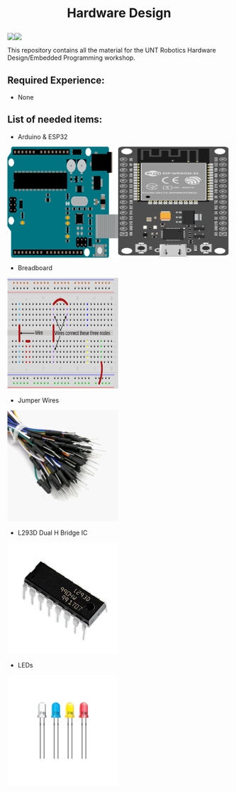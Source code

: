 # <p align="center"> Hardware Design

<p align="center" style="display: flex;" >
<img src="https://visitor-badge.glitch.me/badge?page_id=tyleradammartinez.hardware-design" />
<img src="https://img.shields.io/npm/l/express" /> </p>

This repository contains all the material for the UNT Robotics Hardware Design/Embedded Programming workshop.

## Required Experience:
* None 

## List of needed items:

* Arduino & ESP32 <br />
<p style="display: flex;">
  <img src="Assets/README/arduino.svg" alt="Arduino" height="250" width="250" />
  <img src="Assets/README/esp32.svg" alt="ESP32" height="250" width="250" />
</p>

* Breadboard <br />
<img src="Assets/README/breadboard.svg" alt="Breadboard" height="250" width="250" />

* Jumper Wires <br />
<img src="Assets/README/Jumper-Wires.jpg" alt="Jumper Wires" height="250" width="250" />

* L293D Dual H Bridge IC <br />
<img src="Assets/README/L293D-IC.jpg" alt="L293D" height="250" width="250" />

* LEDs <br />
<img src="Assets/README/leds.svg" alt="LEDs" height="250" width="250" />
